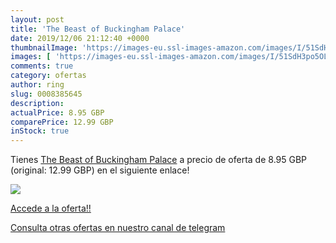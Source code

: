 ```yaml
---
layout: post
title: 'The Beast of Buckingham Palace'
date: 2019/12/06 21:12:40 +0000
thumbnailImage: 'https://images-eu.ssl-images-amazon.com/images/I/51SdH3po5OL._SL200_.jpg'
images: [ 'https://images-eu.ssl-images-amazon.com/images/I/51SdH3po5OL._SL200_.jpg' ]
comments: true
category: ofertas
author: ring
slug: 0008385645
description:
actualPrice: 8.95 GBP
comparePrice: 12.99 GBP
inStock: true
---
```


Tienes [The Beast of Buckingham Palace](https://www.amazon.com/dp/0008385645/?tag=redken08-20) a precio de oferta de 8.95 GBP (original: 12.99 GBP) en el siguiente enlace!

[![](https://images-eu.ssl-images-amazon.com/images/I/51SdH3po5OL._SL200_.jpg)](https://www.amazon.com/dp/0008385645/?tag=redken08-20)

[Accede a la oferta!!](https://www.amazon.com/dp/0008385645/?tag=redken08-20)

[Consulta otras ofertas en nuestro canal de telegram](https://t.me/s/ofertas25)
